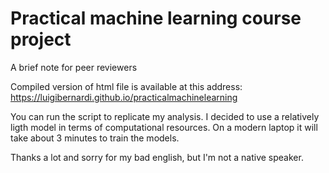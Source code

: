 # Practical machine learning course project
A brief note for peer reviewers

Compiled version of html file is available at this address:  
https://luigibernardi.github.io/practicalmachinelearning

You can run the script to replicate my analysis. I decided to use a relatively ligth model in terms of computational resources. On a modern laptop it will take about 3 minutes to train the models.

Thanks a lot and sorry for my bad english, but I'm not a native speaker.
